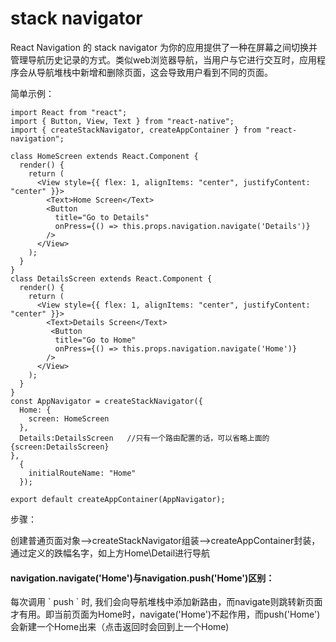 # stack navigator

React Navigation 的 stack navigator 为你的应用提供了一种在屏幕之间切换并管理导航历史记录的方式。类似web浏览器导航，当用户与它进行交互时，应用程序会从导航堆栈中新增和删除页面，这会导致用户看到不同的页面。

简单示例：

```
import React from "react";
import { Button, View, Text } from "react-native";
import { createStackNavigator, createAppContainer } from "react-navigation";

class HomeScreen extends React.Component {
  render() {
    return (
      <View style={{ flex: 1, alignItems: "center", justifyContent: "center" }}>
        <Text>Home Screen</Text>
        <Button
          title="Go to Details"
          onPress={() => this.props.navigation.navigate('Details')}
        />
      </View>
    );
  }
}
class DetailsScreen extends React.Component {
  render() {
    return (
      <View style={{ flex: 1, alignItems: "center", justifyContent: "center" }}>
        <Text>Details Screen</Text>
         <Button
          title="Go to Home"
          onPress={() => this.props.navigation.navigate('Home')}
        />
      </View>
    );
  }
}
const AppNavigator = createStackNavigator({
  Home: {
    screen: HomeScreen
  },
  Details:DetailsScreen   //只有一个路由配置的话，可以省略上面的{screen:DetailsScreen}
},
  {
    initialRouteName: "Home"
  });

export default createAppContainer(AppNavigator);
```

步骤：

创建普通页面对象--&gt;createStackNavigator组装--&gt;createAppContainer封装，通过定义的跌幅名字，如上方Home\Detail进行导航

#### navigation.navigate\('Home'\)与navigation.push\('Home'\)区别：

每次调用 \` push \` 时, 我们会向导航堆栈中添加新路由，而navigate则跳转新页面才有用。即当前页面为Home时，navigate\('Home'\)不起作用，而push\('Home'\)会新建一个Home出来（点击返回时会回到上一个Home\)



